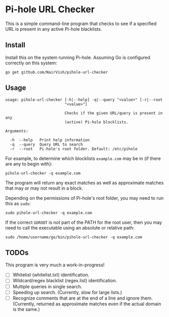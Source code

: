 # Pi-hole URL Checker

This is a simple command-line program that checks to see if a specified URL is present in any active Pi-hole blacklists.

## Install

Install this on the system running Pi-hole. Assuming Go is configured correctly on this system:

```
go get github.com/NairVish/pihole-url-checker
```

## Usage

```
usage: pihole-url-checker [-h|--help] -q|--query "<value>" [-r|--root
                          "<value>"]

                          Checks if the given URL/query is present in any
                          (active) Pi-hole blocklists.

Arguments:

  -h  --help   Print help information
  -q  --query  Query URL to search
  -r  --root   Pi-hole's root folder. Default: /etc/pihole
```
  
For example, to determine which blocklists `example.com` may be in (if there are any to begin with):

```
pihole-url-checker -q example.com
```

The program will return any exact matches as well as approximate matches that may or may not result in a block.

Depending on the permissions of Pi-hole's root folder, you may need to run this as `sudo`:

```
sudo pihole-url-checker -q example.com
```

If the correct `GOROOT` is not part of the PATH for the root user, then you may need to call the executable using an absolute or relative path:

```
sudo /home/username/go/bin/pihole-url-checker -q example.com
```

## TODOs

This program is very much a work-in-progress!

- [ ] Whitelist (whitelist.txt) identification.
- [ ] Wildcard/regex blacklist (regex.list) identification.
- [ ] Multiple queries in single search.
- [ ] Speeding up search. (Currently, slow for large lists.)
- [ ] Recognize comments that are at the end of a line and ignore them. (Currently, returned as approximate matches even if the actual domain is the same.)
